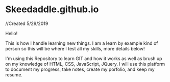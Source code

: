 # Skeedaddle.github.io

//Created 5/29/2019

Hello!

This is how I handle learning new things. I am a learn by example kind of person so this will be where I test all my skills, more 
details below!

I'm using this Repository to learn GIT and how it works as well as brush up on my knowledge of HTML, CSS, JavaScript, JQuery.
I will use this platform to document my progress, take notes, create my porfolio, and keep my resume.
